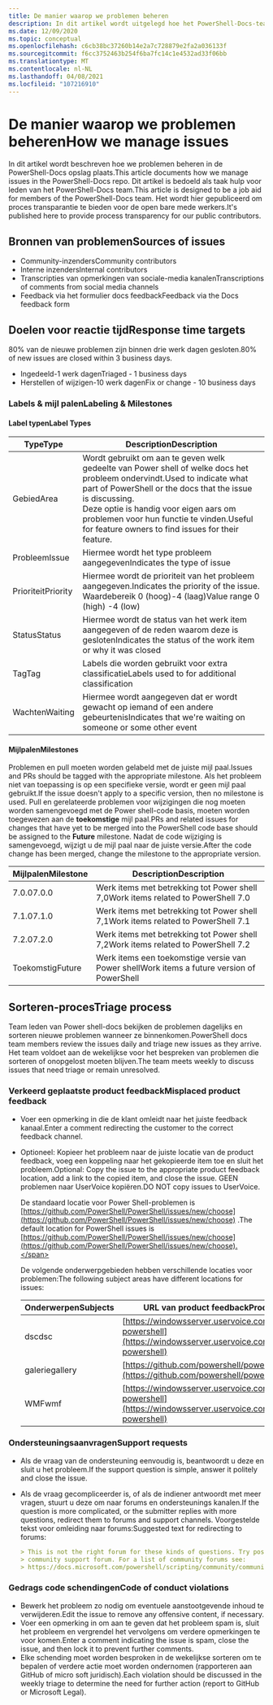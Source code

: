 ```yaml
---
title: De manier waarop we problemen beheren
description: In dit artikel wordt uitgelegd hoe het PowerShell-Docs-team problemen beheert.
ms.date: 12/09/2020
ms.topic: conceptual
ms.openlocfilehash: c6cb38bc37260b14e2a7c728879e2fa2a036133f
ms.sourcegitcommit: f6cc3752463b254f6ba7fc14c1e4532ad33f06bb
ms.translationtype: MT
ms.contentlocale: nl-NL
ms.lasthandoff: 04/08/2021
ms.locfileid: "107216910"
---
```

# <a name="how-we-manage-issues"></a><span data-ttu-id="49952-103">De manier waarop we problemen beheren</span><span class="sxs-lookup"><span data-stu-id="49952-103">How we manage issues</span></span>

<span data-ttu-id="49952-104">In dit artikel wordt beschreven hoe we problemen beheren in de PowerShell-Docs opslag plaats.</span><span class="sxs-lookup"><span data-stu-id="49952-104">This article documents how we manage issues in the PowerShell-Docs repo.</span></span> <span data-ttu-id="49952-105">Dit artikel is bedoeld als taak hulp voor leden van het PowerShell-Docs team.</span><span class="sxs-lookup"><span data-stu-id="49952-105">This article is designed to be a job aid for members of the PowerShell-Docs team.</span></span> <span data-ttu-id="49952-106">Het wordt hier gepubliceerd om proces transparantie te bieden voor de open bare mede werkers.</span><span class="sxs-lookup"><span data-stu-id="49952-106">It's published here to provide process transparency for our public contributors.</span></span>

## <a name="sources-of-issues"></a><span data-ttu-id="49952-107">Bronnen van problemen</span><span class="sxs-lookup"><span data-stu-id="49952-107">Sources of issues</span></span>

- <span data-ttu-id="49952-108">Community-inzenders</span><span class="sxs-lookup"><span data-stu-id="49952-108">Community contributors</span></span>
- <span data-ttu-id="49952-109">Interne inzenders</span><span class="sxs-lookup"><span data-stu-id="49952-109">Internal contributors</span></span>
- <span data-ttu-id="49952-110">Transcripties van opmerkingen van sociale-media kanalen</span><span class="sxs-lookup"><span data-stu-id="49952-110">Transcriptions of comments from social media channels</span></span>
- <span data-ttu-id="49952-111">Feedback via het formulier docs feedback</span><span class="sxs-lookup"><span data-stu-id="49952-111">Feedback via the Docs feedback form</span></span>

## <a name="response-time-targets"></a><span data-ttu-id="49952-112">Doelen voor reactie tijd</span><span class="sxs-lookup"><span data-stu-id="49952-112">Response time targets</span></span>

<span data-ttu-id="49952-113">80% van de nieuwe problemen zijn binnen drie werk dagen gesloten.</span><span class="sxs-lookup"><span data-stu-id="49952-113">80% of new issues are closed within 3 business days.</span></span>

- <span data-ttu-id="49952-114">Ingedeeld-1 werk dagen</span><span class="sxs-lookup"><span data-stu-id="49952-114">Triaged - 1 business days</span></span>
- <span data-ttu-id="49952-115">Herstellen of wijzigen-10 werk dagen</span><span class="sxs-lookup"><span data-stu-id="49952-115">Fix or change - 10 business days</span></span>

### <a name="labeling--milestones"></a><span data-ttu-id="49952-116">Labels & mijl palen</span><span class="sxs-lookup"><span data-stu-id="49952-116">Labeling & Milestones</span></span>

#### <a name="label-types"></a><span data-ttu-id="49952-117">Label typen</span><span class="sxs-lookup"><span data-stu-id="49952-117">Label Types</span></span>

|   <span data-ttu-id="49952-118">Type</span><span class="sxs-lookup"><span data-stu-id="49952-118">Type</span></span>   | <span data-ttu-id="49952-119">Description</span><span class="sxs-lookup"><span data-stu-id="49952-119">Description</span></span>                                                         |
| -------- | ------------------------------------------------------------------- |
| <span data-ttu-id="49952-120">Gebied</span><span class="sxs-lookup"><span data-stu-id="49952-120">Area</span></span>     | <span data-ttu-id="49952-121">Wordt gebruikt om aan te geven welk gedeelte van Power shell of welke docs het probleem ondervindt.</span><span class="sxs-lookup"><span data-stu-id="49952-121">Used to indicate what part of PowerShell or the docs that the issue is discussing.</span></span><br><span data-ttu-id="49952-122">Deze optie is handig voor eigen aars om problemen voor hun functie te vinden.</span><span class="sxs-lookup"><span data-stu-id="49952-122">Useful for feature owners to find issues for their feature.</span></span> |
| <span data-ttu-id="49952-123">Probleem</span><span class="sxs-lookup"><span data-stu-id="49952-123">Issue</span></span>    | <span data-ttu-id="49952-124">Hiermee wordt het type probleem aangegeven</span><span class="sxs-lookup"><span data-stu-id="49952-124">Indicates the type of issue</span></span>                                         |
| <span data-ttu-id="49952-125">Prioriteit</span><span class="sxs-lookup"><span data-stu-id="49952-125">Priority</span></span> | <span data-ttu-id="49952-126">Hiermee wordt de prioriteit van het probleem aangegeven.</span><span class="sxs-lookup"><span data-stu-id="49952-126">Indicates the priority of the issue.</span></span> <span data-ttu-id="49952-127">Waardebereik 0 (hoog)-4 (laag)</span><span class="sxs-lookup"><span data-stu-id="49952-127">Value range 0 (high) -4 (low)</span></span>  |
| <span data-ttu-id="49952-128">Status</span><span class="sxs-lookup"><span data-stu-id="49952-128">Status</span></span>   | <span data-ttu-id="49952-129">Hiermee wordt de status van het werk item aangegeven of de reden waarom deze is gesloten</span><span class="sxs-lookup"><span data-stu-id="49952-129">Indicates the status of the work item or why it was closed</span></span>          |
| <span data-ttu-id="49952-130">Tag</span><span class="sxs-lookup"><span data-stu-id="49952-130">Tag</span></span>      | <span data-ttu-id="49952-131">Labels die worden gebruikt voor extra classificatie</span><span class="sxs-lookup"><span data-stu-id="49952-131">Labels used to for additional classification</span></span>                        |
| <span data-ttu-id="49952-132">Wachten</span><span class="sxs-lookup"><span data-stu-id="49952-132">Waiting</span></span>  | <span data-ttu-id="49952-133">Hiermee wordt aangegeven dat er wordt gewacht op iemand of een andere gebeurtenis</span><span class="sxs-lookup"><span data-stu-id="49952-133">Indicates that we're waiting on someone or some other event</span></span>         |

#### <a name="milestones"></a><span data-ttu-id="49952-134">Mijlpalen</span><span class="sxs-lookup"><span data-stu-id="49952-134">Milestones</span></span>

<span data-ttu-id="49952-135">Problemen en pull moeten worden gelabeld met de juiste mijl paal.</span><span class="sxs-lookup"><span data-stu-id="49952-135">Issues and PRs should be tagged with the appropriate milestone.</span></span> <span data-ttu-id="49952-136">Als het probleem niet van toepassing is op een specifieke versie, wordt er geen mijl paal gebruikt.</span><span class="sxs-lookup"><span data-stu-id="49952-136">If the issue doesn't apply to a specific version, then no milestone is used.</span></span> <span data-ttu-id="49952-137">Pull en gerelateerde problemen voor wijzigingen die nog moeten worden samengevoegd met de Power shell-code basis, moeten worden toegewezen aan de **toekomstige** mijl paal.</span><span class="sxs-lookup"><span data-stu-id="49952-137">PRs and related issues for changes that have yet to be merged into the PowerShell code base should be assigned to the **Future** milestone.</span></span> <span data-ttu-id="49952-138">Nadat de code wijziging is samengevoegd, wijzigt u de mijl paal naar de juiste versie.</span><span class="sxs-lookup"><span data-stu-id="49952-138">After the code change has been merged, change the milestone to the appropriate version.</span></span>

|    <span data-ttu-id="49952-139">Mijlpalen</span><span class="sxs-lookup"><span data-stu-id="49952-139">Milestone</span></span>     |                    <span data-ttu-id="49952-140">Description</span><span class="sxs-lookup"><span data-stu-id="49952-140">Description</span></span>                     |
| ---------------- | -------------------------------------------------- |
| <span data-ttu-id="49952-141">7.0.0</span><span class="sxs-lookup"><span data-stu-id="49952-141">7.0.0</span></span>            | <span data-ttu-id="49952-142">Werk items met betrekking tot Power shell 7,0</span><span class="sxs-lookup"><span data-stu-id="49952-142">Work items related to PowerShell 7.0</span></span>               |
| <span data-ttu-id="49952-143">7.1.0</span><span class="sxs-lookup"><span data-stu-id="49952-143">7.1.0</span></span>            | <span data-ttu-id="49952-144">Werk items met betrekking tot Power shell 7,1</span><span class="sxs-lookup"><span data-stu-id="49952-144">Work items related to PowerShell 7.1</span></span>               |
| <span data-ttu-id="49952-145">7.2.0</span><span class="sxs-lookup"><span data-stu-id="49952-145">7.2.0</span></span>            | <span data-ttu-id="49952-146">Werk items met betrekking tot Power shell 7,2</span><span class="sxs-lookup"><span data-stu-id="49952-146">Work items related to PowerShell 7.2</span></span>               |
| <span data-ttu-id="49952-147">Toekomstig</span><span class="sxs-lookup"><span data-stu-id="49952-147">Future</span></span>           | <span data-ttu-id="49952-148">Werk items een toekomstige versie van Power shell</span><span class="sxs-lookup"><span data-stu-id="49952-148">Work items a future version of PowerShell</span></span>          |

## <a name="triage-process"></a><span data-ttu-id="49952-149">Sorteren-proces</span><span class="sxs-lookup"><span data-stu-id="49952-149">Triage process</span></span>

<span data-ttu-id="49952-150">Team leden van Power shell-docs bekijken de problemen dagelijks en sorteren nieuwe problemen wanneer ze binnenkomen.</span><span class="sxs-lookup"><span data-stu-id="49952-150">PowerShell docs team members review the issues daily and triage new issues as they arrive.</span></span> <span data-ttu-id="49952-151">Het team voldoet aan de wekelijkse voor het bespreken van problemen die sorteren of onopgelost moeten blijven.</span><span class="sxs-lookup"><span data-stu-id="49952-151">The team meets weekly to discuss issues that need triage or remain unresolved.</span></span>

### <a name="misplaced-product-feedback"></a><span data-ttu-id="49952-152">Verkeerd geplaatste product feedback</span><span class="sxs-lookup"><span data-stu-id="49952-152">Misplaced product feedback</span></span>

- <span data-ttu-id="49952-153">Voer een opmerking in die de klant omleidt naar het juiste feedback kanaal.</span><span class="sxs-lookup"><span data-stu-id="49952-153">Enter a comment redirecting the customer to the correct feedback channel.</span></span>
- <span data-ttu-id="49952-154">Optioneel: Kopieer het probleem naar de juiste locatie van de product feedback, voeg een koppeling naar het gekopieerde item toe en sluit het probleem.</span><span class="sxs-lookup"><span data-stu-id="49952-154">Optional: Copy the issue to the appropriate product feedback location, add a link to the copied item, and close the issue.</span></span> <span data-ttu-id="49952-155">GEEN problemen naar UserVoice kopiëren.</span><span class="sxs-lookup"><span data-stu-id="49952-155">DO NOT copy issues to UserVoice.</span></span>

  <span data-ttu-id="49952-156">De standaard locatie voor Power Shell-problemen is [https://github.com/PowerShell/PowerShell/issues/new/choose](https://github.com/PowerShell/PowerShell/issues/new/choose) .</span><span class="sxs-lookup"><span data-stu-id="49952-156">The default location for PowerShell issues is [https://github.com/PowerShell/PowerShell/issues/new/choose](https://github.com/PowerShell/PowerShell/issues/new/choose).</span></span>

  <span data-ttu-id="49952-157">De volgende onderwerpgebieden hebben verschillende locaties voor problemen:</span><span class="sxs-lookup"><span data-stu-id="49952-157">The following subject areas have different locations for issues:</span></span>

  | <span data-ttu-id="49952-158">Onderwerpen</span><span class="sxs-lookup"><span data-stu-id="49952-158">Subjects</span></span> |                                                     <span data-ttu-id="49952-159">URL van product feedback</span><span class="sxs-lookup"><span data-stu-id="49952-159">Product Feedback URL</span></span>                                                     |
  | -------- | ---------------------------------------------------------------------------------------------------------------------------- |
  | <span data-ttu-id="49952-160">dsc</span><span class="sxs-lookup"><span data-stu-id="49952-160">dsc</span></span>      | [https://windowsserver.uservoice.com/forums/301869-powershell](https://windowsserver.uservoice.com/forums/301869-powershell) |
  | <span data-ttu-id="49952-161">galerie</span><span class="sxs-lookup"><span data-stu-id="49952-161">gallery</span></span>  | [https://github.com/powershell/powershellgallery/issues/new](https://github.com/powershell/powershellgallery/issues/new)     |
  | <span data-ttu-id="49952-162">WMF</span><span class="sxs-lookup"><span data-stu-id="49952-162">wmf</span></span>      | [https://windowsserver.uservoice.com/forums/301869-powershell](https://windowsserver.uservoice.com/forums/301869-powershell) |

### <a name="support-requests"></a><span data-ttu-id="49952-163">Ondersteuningsaanvragen</span><span class="sxs-lookup"><span data-stu-id="49952-163">Support requests</span></span>

- <span data-ttu-id="49952-164">Als de vraag van de ondersteuning eenvoudig is, beantwoordt u deze en sluit u het probleem.</span><span class="sxs-lookup"><span data-stu-id="49952-164">If the support question is simple, answer it politely and close the issue.</span></span>
- <span data-ttu-id="49952-165">Als de vraag gecompliceerder is, of als de indiener antwoordt met meer vragen, stuurt u deze om naar forums en ondersteunings kanalen.</span><span class="sxs-lookup"><span data-stu-id="49952-165">If the question is more complicated, or the submitter replies with more questions, redirect them to forums and support channels.</span></span> <span data-ttu-id="49952-166">Voorgestelde tekst voor omleiding naar forums:</span><span class="sxs-lookup"><span data-stu-id="49952-166">Suggested text for redirecting to forums:</span></span>

  ```Markdown
  > This is not the right forum for these kinds of questions. Try posting your question in a
  > community support forum. For a list of community forums see:
  > https://docs.microsoft.com/powershell/scripting/community/community-support
  ```

### <a name="code-of-conduct-violations"></a><span data-ttu-id="49952-167">Gedrags code schendingen</span><span class="sxs-lookup"><span data-stu-id="49952-167">Code of conduct violations</span></span>

- <span data-ttu-id="49952-168">Bewerk het probleem zo nodig om eventuele aanstootgevende inhoud te verwijderen.</span><span class="sxs-lookup"><span data-stu-id="49952-168">Edit the issue to remove any offensive content, if necessary.</span></span>
- <span data-ttu-id="49952-169">Voer een opmerking in om aan te geven dat het probleem spam is, sluit het probleem en vergrendel het vervolgens om verdere opmerkingen te voor komen.</span><span class="sxs-lookup"><span data-stu-id="49952-169">Enter a comment indicating the issue is spam, close the issue, and then lock it to prevent further comments.</span></span>
- <span data-ttu-id="49952-170">Elke schending moet worden besproken in de wekelijkse sorteren om te bepalen of verdere actie moet worden ondernomen (rapporteren aan GitHub of micro soft juridisch).</span><span class="sxs-lookup"><span data-stu-id="49952-170">Each violation should be discussed in the weekly triage to determine the need for further action (report to GitHub or Microsoft Legal).</span></span>
